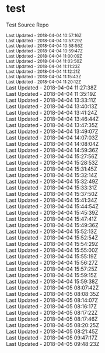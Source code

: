 # test
Test Source Repo
<div><small>Last Updated - 2018-04-04 10:57:16Z</small></div>
<div><small>Last Updated - 2018-04-04 10:57:29Z</small></div>
<div><small>Last Updated - 2018-04-04 10:58:56Z</small></div>
<div><small>Last Updated - 2018-04-04 10:59:47Z</small></div>
<div><small>Last Updated - 2018-04-04 11:00:09Z</small></div>
<div><small>Last Updated - 2018-04-04 11:03:50Z</small></div>
<div><small>Last Updated - 2018-04-04 11:11:23Z</small></div>
<div><small>Last Updated - 2018-04-04 11:12:21Z</small></div>
<div><small>Last Updated - 2018-04-04 11:15:43Z</small></div>
<div><small>Last Updated - 2018-04-04 11:20:12Z</small></div>
<div>Last Updated - 2018-04-04 11:27:38Z</div>
<div>Last Updated - 2018-04-04 11:35:19Z</div>
<div>Last Updated - 2018-04-04 13:33:11Z</div>
<div>Last Updated - 2018-04-04 13:40:13Z</div>
<div>Last Updated - 2018-04-04 13:41:24Z</div>
<div>Last Updated - 2018-04-04 13:46:44Z</div>
<div>Last Updated - 2018-04-04 13:47:35Z</div>
<div>Last Updated - 2018-04-04 13:49:07Z</div>
<div>Last Updated - 2018-04-04 14:07:03Z</div>
<div>Last Updated - 2018-04-04 14:08:04Z</div>

<div>Last Updated - 2018-04-04 14:59:36Z</div>
<div>Last Updated - 2018-04-04 15:27:56Z</div>
<div>Last Updated - 2018-04-04 15:28:53Z</div>
<div>Last Updated - 2018-04-04 15:31:45Z</div>
<div>Last Updated - 2018-04-04 15:32:14Z</div>
<div>Last Updated - 2018-04-04 15:32:49Z</div>
<div>Last Updated - 2018-04-04 15:33:31Z</div>
<div>Last Updated - 2018-04-04 15:37:50Z</div>
<div>Last Updated - 2018-04-04 15:41:34Z</div>
<div>Last Updated - 2018-04-04 15:44:54Z</div>
<div>Last Updated - 2018-04-04 15:45:39Z</div>
<div>Last Updated - 2018-04-04 15:47:41Z</div>
<div>Last Updated - 2018-04-04 15:49:36Z</div>
<div>Last Updated - 2018-04-04 15:52:13Z</div>
<div>Last Updated - 2018-04-04 15:52:54Z</div>
<div>Last Updated - 2018-04-04 15:54:29Z</div>
<div>Last Updated - 2018-04-04 15:55:00Z</div>
<div>Last Updated - 2018-04-04 15:55:19Z</div>
<div>Last Updated - 2018-04-04 15:56:27Z</div>
<div>Last Updated - 2018-04-04 15:57:25Z</div>
<div>Last Updated - 2018-04-04 15:59:15Z</div>
<div>Last Updated - 2018-04-04 15:59:38Z</div>
<div>Last Updated - 2018-04-05 08:07:42Z</div>
<div>Last Updated - 2018-04-05 08:08:35Z</div>
<div>Last Updated - 2018-04-05 08:14:07Z</div>
<div>Last Updated - 2018-04-05 08:16:17Z</div>
<div>Last Updated - 2018-04-05 08:17:22Z</div>
<div>Last Updated - 2018-04-05 08:17:46Z</div>
<div>Last Updated - 2018-04-05 08:20:25Z</div>
<div>Last Updated - 2018-04-05 08:21:45Z</div>
<div>Last Updated - 2018-04-05 09:47:17Z</div>
<div>Last Updated - 2018-04-05 09:48:23Z</div>
